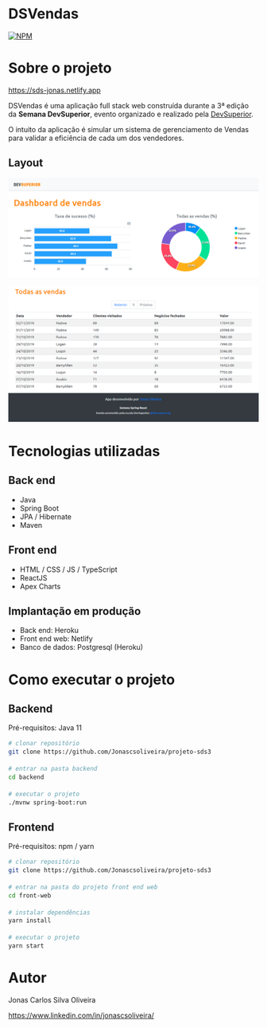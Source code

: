 # DSVendas

[![NPM](https://img.shields.io/npm/l/react)](https://github.com/Jonascsoliveira/projeto-sds3/blob/main/LICENSE) 

# Sobre o projeto

https://sds-jonas.netlify.app

DSVendas é uma aplicação full stack web construída durante a 3ª edição da **Semana DevSuperior**, evento organizado e realizado pela [DevSuperior](https://devsuperior.com "Site da DevSuperior").

O intuito da aplicação é simular um sistema de gerenciamento de Vendas para validar a eficiência de cada um dos vendedores.

## Layout
![Dashboard](https://github.com/Jonascsoliveira/assets/blob/master/sds3/Dashboard.png)

![DataTable](https://github.com/Jonascsoliveira/assets/blob/master/sds3/DataTable.png)

# Tecnologias utilizadas
## Back end
- Java
- Spring Boot
- JPA / Hibernate
- Maven
## Front end
- HTML / CSS / JS / TypeScript
- ReactJS
- Apex Charts
## Implantação em produção
- Back end: Heroku
- Front end web: Netlify
- Banco de dados: Postgresql (Heroku)

# Como executar o projeto

## Backend
Pré-requisitos: Java 11

```bash
# clonar repositório
git clone https://github.com/Jonascsoliveira/projeto-sds3

# entrar na pasta backend
cd backend

# executar o projeto
./mvnw spring-boot:run
```

## Frontend
Pré-requisitos: npm / yarn

```bash
# clonar repositório
git clone https://github.com/Jonascsoliveira/projeto-sds3

# entrar na pasta do projeto front end web
cd front-web

# instalar dependências
yarn install

# executar o projeto
yarn start
```

# Autor

Jonas Carlos Silva Oliveira

https://www.linkedin.com/in/jonascsoliveira/

